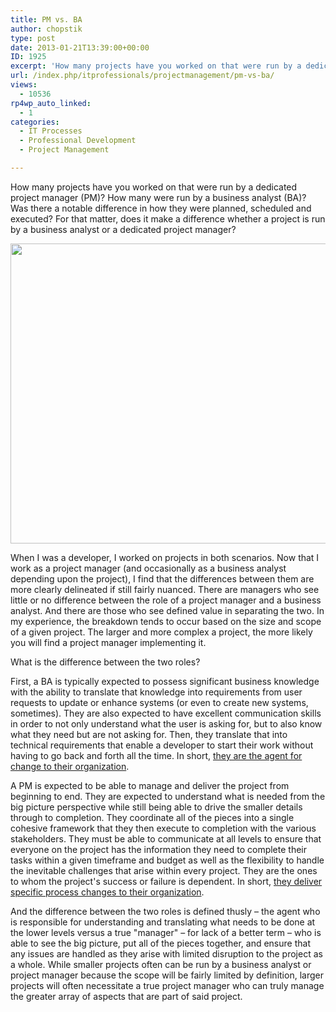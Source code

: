 ```yaml
---
title: PM vs. BA
author: chopstik
type: post
date: 2013-01-21T13:39:00+00:00
ID: 1925
excerpt: 'How many projects have you worked on that were run by a dedicated project manager (PM)? How many were run by a business analyst (BA)? Was there a notable difference in how they were planned, scheduled and executed? For that matter, does it make a differ&hellip;'
url: /index.php/itprofessionals/projectmanagement/pm-vs-ba/
views:
  - 10536
rp4wp_auto_linked:
  - 1
categories:
  - IT Processes
  - Professional Development
  - Project Management

---
```

How many projects have you worked on that were run by a dedicated project manager (PM)? How many were run by a business analyst (BA)? Was there a notable difference in how they were planned, scheduled and executed? For that matter, does it make a difference whether a project is run by a business analyst or a dedicated project manager?

<div class="image_block">
  <a href="https://lessthandot.z19.web.core.windows.net/wp-content/uploads/blogs/ITProfessionals/511_3632971.jpg?mtime=1358642746"><img alt="" src="https://lessthandot.z19.web.core.windows.net/wp-content/uploads/blogs/ITProfessionals/511_3632971.jpg?mtime=1358642746" width="640" height="480" /></a>
</div>

<p class="MsoNoSpacing">
  When I was a developer, I worked on projects in both scenarios. Now that I work as a project manager (and occasionally as a business analyst depending upon the project), I find that the differences between them are more clearly delineated if still fairly nuanced. There are managers who see little or no difference between the role of a project manager and a business analyst. And there are those who see defined value in separating the two. In my experience, the breakdown tends to occur based on the size and scope of a given project. The larger and more complex a project, the more likely you will find a project manager implementing it.
</p>

<p class="MsoNoSpacing">
  What is the difference between the two roles?
</p>

<p class="MsoNoSpacing">
  First, a BA is typically expected to possess significant business knowledge with the ability to translate that knowledge into requirements from user requests to update or enhance systems (or even to create new systems, sometimes). They are also expected to have excellent communication skills in order to not only understand what the user is asking for, but to also know what they need but are not asking for. Then, they translate that into technical requirements that enable a developer to start their work without having to go back and forth all the time. In short, <a href="http://www.iiba.org/IIBA/Professional_Development/What_is_Business_Analysis/IIBA_Website/Professional_Development/What_is_Business_Analysis/What_is_Business_Analysis.aspx" target="_blank">they are the agent for change to their organization</a>.
</p>

<p class="MsoNoSpacing">
  A PM is expected to be able to manage and deliver the project from beginning to end. They are expected to understand what is needed from the big picture perspective while still being able to drive the smaller details through to completion. They coordinate all of the pieces into a single cohesive framework that they then execute to completion with the various stakeholders. They must be able to communicate at all levels to ensure that everyone on the project has the information they need to complete their tasks within a given timeframe and budget as well as the flexibility to handle the inevitable challenges that arise within every project. They are the ones to whom the project's success or failure is dependent. In short, <a href="http://www.pmi.org/About-Us/About-Us-Who-are-Project-Managers.aspx" target="_blank">they deliver specific process changes to their organization</a>.
</p>

<p class="MsoNoSpacing">
  And the difference between the two roles is defined thusly – the agent who is responsible for understanding and translating what needs to be done at the lower levels versus a true "manager" – for lack of a better term – who is able to see the big picture, put all of the pieces together, and ensure that any issues are handled as they arise with limited disruption to the project as a whole. While smaller projects often can be run by a business analyst or project manager because the scope will be fairly limited by definition, larger projects will often necessitate a true project manager who can truly manage the greater array of aspects that are part of said project.
</p>